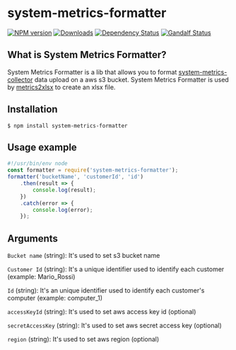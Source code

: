 # system-metrics-formatter
[![NPM version][npm-image]][npm-url] [![Downloads][downloads-image]][npm-url] [![Dependency Status][dependencies-image]][dependencies-url] [![Gandalf Status][gandalf-image]][gandalf-url]

[npm-url]: https://www.npmjs.com/package/system-metrics-formatter
[npm-image]: http://img.shields.io/npm/v/system-metrics-formatter.svg?style=flat
[downloads-image]: https://img.shields.io/npm/dm/system-metrics-formatter.svg?style=flat-square
[dependencies-url]: href="https://david-dm.org/giowe/system-metrics-formatter
[dependencies-image]: https://david-dm.org/giowe/system-metrics-formatter.svg
[gandalf-url]: https://www.youtube.com/watch?v=Sagg08DrO5U
[gandalf-image]: http://img.shields.io/badge/gandalf-approved-61C6FF.svg

## What is System Metrics Formatter?
System Metrics Formatter is a lib that allows you to format [system-metrics-collector](https://www.npmjs.com/package/system-metrics-collector) data upload on a aws s3 bucket.
System Metrics Formatter is used by [metrics2xlsx](https://www.npmjs.com/package/metrics2xlsx) to create an xlsx file.

## Installation  
``$ npm install system-metrics-formatter``
## Usage example
```js
#!/usr/bin/env node
const formatter = require('system-metrics-formatter');
formatter('bucketName', 'customerId', 'id')
    .then(result => {
        console.log(result);
    })
    .catch(error => {
        console.log(error);
    });
```
## Arguments
`Bucket name`     (string): It's used to set s3 bucket name

`Customer Id`     (string): It's a unique identifier used to identify each customer (example: Mario_Rossi)

`Id`              (string): It's an unique identifier used to identify each customer's computer (example: computer_1)

`accessKeyId`     (string): It's used to set aws access key id (optional)

`secretAccessKey` (string): It's used to set aws secret access key (optional)

`region`          (string): It's used to set aws region (optional)
